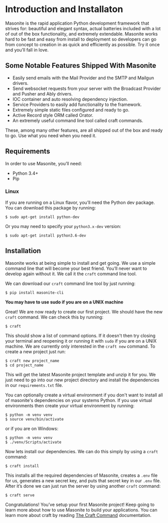 # Introduction and Installaton

Masonite is the rapid application Python development framework that strives for: beautiful and elegant syntax, actual batteries included with a lot of out of the box functionality, and extremely extendable. Masonite works hard to be fast and easy from install to deployment so developers can go from concept to creation in as quick and efficiently as possible. Try it once and you’ll fall in love.

## Some Notable Features Shipped With Masonite

* Easily send emails with the Mail Provider and the SMTP and Mailgun drivers.
* Send websocket requests from your server with the Broadcast Provider and Pusher and Ably drivers.
* IOC container and auto resolving dependency injection.
* Service Providers to easily add functionality to the framework.
* Extremely simple static files configured and ready to go.
* Active Record style ORM called Orator.
* An extremely useful command line tool called craft commands.

These, among many other features, are all shipped out of the box and ready to go. Use what you need when you need it.

## Requirements

In order to use Masonite, you’ll need:

* Python 3.4+
* Pip

### Linux

If you are running on a Linux flavor, you’ll need the Python dev package. You can download this package by running:

```text
$ sudo apt-get install python-dev
```

Or you may need to specify your `python3.x-dev` version:

```text
$ sudo apt-get install python3.6-dev
```

## Installation

Masonite works at being simple to install and get going. We use a simple command line that will become your best friend. You’ll never want to develop again without it. We call it the `craft` command line tool.

We can download our `craft` command line tool by just running:

```text
$ pip install masonite-cli
```

**You may have to use sudo if you are on a UNIX machine**

Great! We are now ready to create our first project. We should have the new `craft` command. We can check this by running:

```text
$ craft
```

This should show a list of command options. If it doesn't then try closing your terminal and reopening it or running it with `sudo` if you are on a UNIX machine. We are currently only interested in the `craft new` command. To create a new project just run:

```text
$ craft new project_name
$ cd project_name
```

This will get the latest Masonite project template and unzip it for you. We just need to go into our new project directory and install the dependencies in our `requirements.txt` file.

You can optionally create a virtual environment if you don't want to install all of masonite's dependencies on your systems Python. If you use virtual environments then create your virtual environment by running:

```text
$ python -m venv venv
$ source venv/bin/activate
```

or if you are on Windows:

```text
$ python -m venv venv
$ ./venv/Scripts/activate
```

Now lets install our dependencies. We can do this simply by using a `craft` command:

```text
$ craft install
```

This installs all the required dependencies of Masonite, creates a `.env` file for us, generates a new secret key, and puts that secret key in our `.env` file. After it’s done we can just run the server by using another `craft` command:

```text
$ craft serve
```

Congratulations! You’ve setup your first Masonite project! Keep going to learn more about how to use Masonite to build your applications. You can learn more about craft by reading [The Craft Command](../the-basics/the-craft-command.md) documentation.

